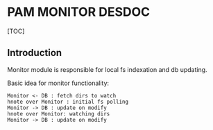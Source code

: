 # PAM MONITOR DESDOC
[TOC]

## Introduction

Monitor module is responsible for  local fs indexation and db updating.  

Basic idea for monitor functionality:

```plantuml
Monitor <- DB : fetch dirs to watch
hnote over Monitor : initial fs polling
Monitor -> DB : update on modify
hnote over Monitor: watching dirs
Monitor -> DB : update on modify
```